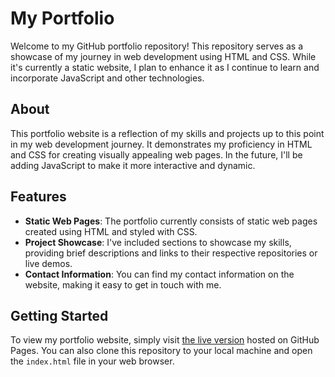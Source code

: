 
# My Portfolio

Welcome to my GitHub portfolio repository! This repository serves as a showcase of my journey in web development using HTML and CSS. While it's currently a static website, I plan to enhance it as I continue to learn and incorporate JavaScript and other technologies.

## About

This portfolio website is a reflection of my skills and projects up to this point in my web development journey. It demonstrates my proficiency in HTML and CSS for creating visually appealing  web pages. In the future, I'll be adding JavaScript to make it more interactive and dynamic.

## Features

- **Static Web Pages**: The portfolio currently consists of static web pages created using HTML and styled with CSS.
- **Project Showcase**: I've included sections to showcase my skills, providing brief descriptions and links to their respective repositories or live demos.
- **Contact Information**: You can find my contact information on the website, making it easy to get in touch with me.


## Getting Started

To view my portfolio website, simply visit [the live version](#) hosted on GitHub Pages. You can also clone this repository to your local machine and open the `index.html` file in your web browser.
